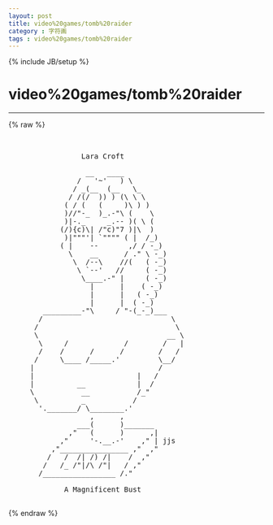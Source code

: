 ```yaml
---
layout: post
title: video%20games/tomb%20raider
category : 字符画
tags : video%20games/tomb%20raider
---
```

{% include JB/setup %}
# video%20games/tomb%20raider
---
{% raw %}
<pre>


                 Lara Croft

                  __   ____
                /   &#039;~&#039;   ) \
               / _(__  (__   \_
              / /(/  )) ) (\ \ \
             ( / (   (     )\ ) )
             )//&quot;-_  )_.-&quot;\ (    \
             )|-._     _.-- )( \ (
            (/){c)\| /&quot;c)&quot;7 )|\  )
             )|&quot;&quot;&quot;&#039;| `&quot;&quot;&quot;&quot; ( |  /_)
            ( |    --       ,/ / -_)
              \    __      / .&quot; \ -_)
               \  /--\    //(   ( -_)
                \ `--&#039;   //     ( -_)
                 \____.-&quot; |     ( -_)
                   |      |    ( -_)
                   |      |   ( -_)
                   |      |  ( -_)
        _________-&quot;\     / &quot;-(_-_)___
       /                              \
      /                                \
      \                              __ \
       \     /             /        /   |
       /    /      /      /        /   /
      /     \____ /_____.&#039;         \__/
     |                             /
     |                        |   /
     |          __            |  /
     \           __           /_&quot;
      \          _           /
       &#039;._______/ \________.&#039;
                   ,      ,
                ___(      )_______
              ,&quot;   (      )      ,|
            ,&quot;     &#039;-.__.-&#039;    ,&quot; | jjs
          ,&quot;________________ ,&quot;  ,&quot;
         /   /  /| /) /|    /  ,&quot;
        /   /_ /&quot;|/\ /&quot;|   / ,&quot;
       /_________________ /.&quot;

             A Magnificent Bust
 </pre>
{% endraw %}
